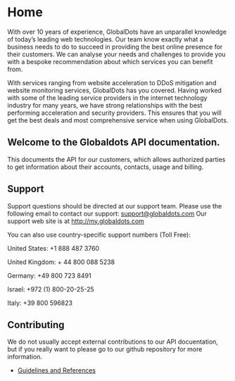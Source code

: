 # Home
With over 10 years of experience, GlobalDots have an unparallel knowledge of today’s leading web technologies. 
Our team know exactly what a business needs to do to succeed in providing the best online presence for their customers. 
We can analyse your needs and challenges to provide you with a bespoke recommendation about which services you can benefit from.

With services ranging from website acceleration to DDoS mitigation and website monitoring services, GlobalDots has you covered. 
Having worked with some of the leading service providers in the internet technology industry for many years, we have strong relationships with the best performing acceleration and security providers. 
This ensures that you will get the best deals and most comprehensive service when using GlobalDots.

## Welcome to the Globaldots API documentation.
This documents the API for our customers, which allows authorized parties to get information about their accounts, contacts, usage and billing. 
 
## Support 
Support questions should be directed at our support team. 
Please use the following email to contact our support: support@globaldots.com
Our support web site is at http://my.globaldots.com 

You can also use country-specific support numbers (Toll Free):

United States: +1 888 487 3760

United Kingdom: + 44 800 088 5238

Germany: +49 800 723 8491

Israel: +972 (1) 800-20-25-25

Italy: +39 800 596823 

## Contributing
We do not usually accept external contributions to our API docuentation, but if you really want to please go to our github repository for more information. 

* [Guidelines and References](reference/index.md)
